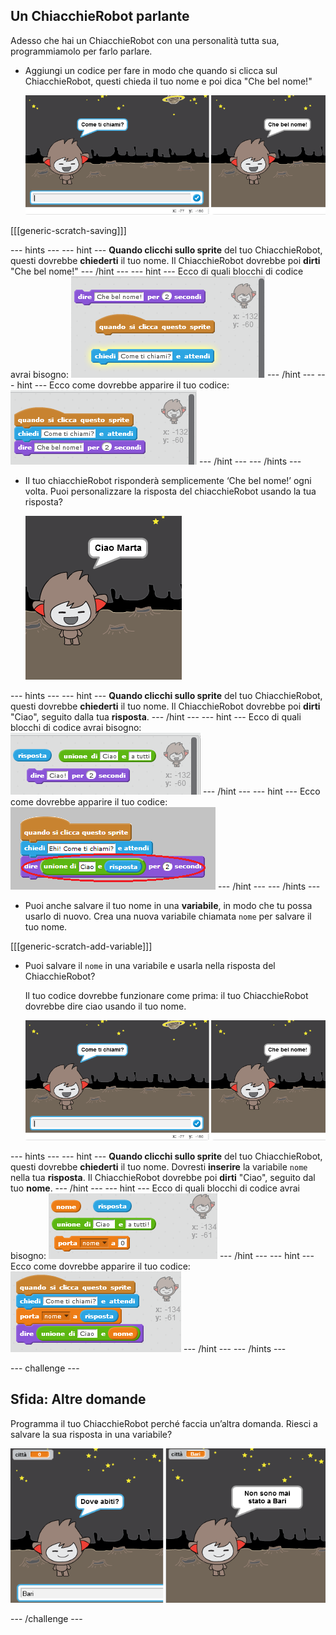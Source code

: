 ## Un ChiacchieRobot parlante

Adesso che hai un ChiacchieRobot con una personalità tutta sua, programmiamolo per farlo parlare.

+ Aggiungi un codice per fare in modo che quando si clicca sul ChiacchieRobot, questi chieda il tuo nome e poi dica "Che bel nome!"
    
    ![Testare la risposta del ChiacchieRobot](images/chatbot-ask-test.png)

[[[generic-scratch-saving]]]

--- hints --- --- hint --- **Quando clicchi sullo sprite** del tuo ChiacchieRobot, questi dovrebbe **chiederti** il tuo nome. Il ChiacchieRobot dovrebbe poi **dirti** "Che bel nome!" --- /hint --- --- hint --- Ecco di quali blocchi di codice avrai bisogno: ![Blocks for a ChatBot reply](images/chatbot-ask-blocks.png) --- /hint --- --- hint --- Ecco come dovrebbe apparire il tuo codice: ![Code for a ChatBot reply](images/chatbot-ask-code.png) --- /hint --- --- /hints ---

+ Il tuo chiacchieRobot risponderà semplicemente ‘Che bel nome!’ ogni volta. Puoi personalizzare la risposta del chiacchieRobot usando la tua risposta?
    
    ![Testare una risposta personalizzata](images/chatbot-answer-test.png)

--- hints --- --- hint --- **Quando clicchi sullo sprite** del tuo ChiacchieRobot, questi dovrebbe **chiederti** il tuo nome. Il ChiacchieRobot dovrebbe poi **dirti** "Ciao", seguito dalla tua **risposta**. --- /hint --- --- hint --- Ecco di quali blocchi di codice avrai bisogno: ![Blocks for a personalised reply](images/chatbot-answer-blocks.png) --- /hint --- --- hint --- Ecco come dovrebbe apparire il tuo codice: ![Code for a personalised reply](images/chatbot-answer-code.png) --- /hint --- --- /hints ---

+ Puoi anche salvare il tuo nome in una **variabile**, in modo che tu possa usarlo di nuovo. Crea una nuova variabile chiamata `nome` per salvare il tuo nome.

[[[generic-scratch-add-variable]]]

+ Puoi salvare il `nome` in una variabile e usarla nella risposta del ChiacchieRobot?
    
    Il tuo codice dovrebbe funzionare come prima: il tuo ChiacchieRobot dovrebbe dire ciao usando il tuo nome.
    
    ![Applicare la variabile 'nome'](images/chatbot-ask-test.png)

--- hints --- --- hint --- **Quando clicchi sullo sprite** del tuo ChiacchieRobot, questi dovrebbe **chiederti** il tuo nome. Dovresti **inserire** la variabile `nome` nella tua **risposta**. Il ChiacchieRobot dovrebbe poi **dirti** "Ciao", seguito dal tuo **nome**. --- /hint --- --- hint --- Ecco di quali blocchi di codice avrai bisogno: ![Blocks for a 'name' variable](images/chatbot-variable-blocks.png) --- /hint --- --- hint --- Ecco come dovrebbe apparire il tuo codice: ![Code for a 'name' variable](images/chatbot-variable-code.png) --- /hint --- --- /hints ---

--- challenge ---

## Sfida: Altre domande

Programma il tuo ChiacchieRobot perché faccia un’altra domanda. Riesci a salvare la sua risposta in una variabile?

![Altre domande](images/chatbot-question.png) 

--- /challenge ---
